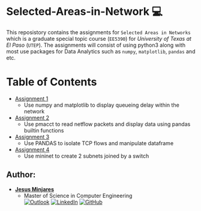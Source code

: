 # Selected-Areas-in-Network :computer:
This reposistory contains the assignments for `Selected Areas in Networks` which is a graduate special topic course (`EE5390`) for *University of Texas at El Paso* (`UTEP`). The assignments will consist of using python3 along with most use packages for Data Analytics such as `numpy`, `matplotlib`, `pandas` and etc.

# Table of Contents
* [Assignment 1](https://github.com/jminjares4/Selected-Areas-in-Networks/tree/main/assignment_1)
  * Use numpy and matplotlib to display queueing delay within the network
* [Assignment 2](https://github.com/jminjares4/Selected-Areas-in-Networks/tree/main/assignment_2)
  * Use pmacct to read netflow packets and display data using pandas builtin functions
* [Assignment 3](https://github.com/jminjares4/Selected-Areas-in-Networks/tree/main/assignment_3)
  * Use PANDAS to isolate TCP flows and manipulate dataframe
* [Assignment 4](https://github.com/jminjares4/Selected-Areas-in-Networks/tree/main/assignment_4)
  * Use mininet to create 2 subnets joined by a switch

## Author:
* [**Jesus Minjares**](https://github.com/jminjares4)<br>
  * Master of Science in Computer Engineering<br>
[![Outlook](https://img.shields.io/badge/Microsoft_Outlook-0078D4?style=for-the-badge&logo=microsoft-outlook&logoColor=white&style=flat)](mailto:jminjares4@miners.utep.edu) 
[![LinkedIn](https://img.shields.io/badge/LinkedIn-0077B5?style=for-the-badge&logo=linkedin&logoColor=white&style=flat)](https://www.linkedin.com/in/jesus-minjares-157a21195/) [![GitHub](https://img.shields.io/badge/GitHub-100000?style=for-the-badge&logo=github&logoColor=white&style=flat)](https://github.com/jminjares4)